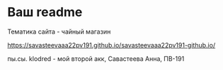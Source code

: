 # Ваш readme

Тематика сайта - чайный магазин

https://savasteevaaa22pv191.github.io/savasteevaaa22pv191-github.io/

пы.сы. klodred - мой второй акк,
Савастеева Анна, ПВ-191
